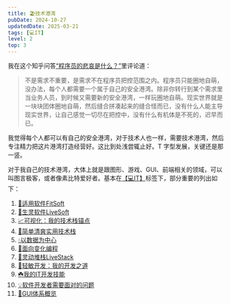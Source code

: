 ```yaml
---
title: 🏖️技术港湾
pubDate: 2024-10-27
updatedDate: 2025-03-21
tags: [💻IT]
level: 2
top: 3
---
```


我在这个知乎问答[“程序员的悲哀是什么？”](https://www.zhihu.com/question/399148081/answer/3449771459)里评论道：

> 不是需求不重要，是需求不在程序员把控范围之内。程序员只能圈地自萌，没办法，每个人都需要一个属于自己的安全港湾。除非你转行到某个需求里当业务人员，到时候又需要新的安全港湾，一样玩圈地自萌。现实世界就是一块块团体圈地自萌，然后缝合拼凑起来的缝合怪而已，没有什么人能主导现实世界，让自己感觉一切尽在把控中，没有什么有机体是不死的，迟早而已。

我觉得每个人都可以有自己的安全港湾，对于技术人也一样，需要技术港湾，然后专注精力把这片港湾打造经营好。这比到处浅尝辄止好。T 字型发展，关键还是那一竖。

对于我自己的技术港湾，大体上就是跟图形、游戏、GUI、前端相关的领域，可以叫图言极客，或者像素比特爱好者。基本在[【💻IT】](/lab/filter/all-💻IT)标签下，部分重要的列出如下：

1. [🩵适用软件FitSoft](/lab/20240623-fit-software)
2. [💚生灵软件LiveSoft](/lab/20250222-live-soft)
3. [📈可视化：我的技术栈锚点](/lab/20250309-vis-as-tech-anchor)
4. [🥚简单清爽实用技术栈](/lab/20250322-simple-tech-stack)
5. [💧以数据为中心](/lab/20250125-data-centric)
6. [🌊面向变化编程](/lab/20250119-change-oriented)
7. [🍔灵动堆栈LiveStack](/lab/20250127-live-stack)
8. [🧚轻敏开发：我的开发之道](/lab/20250321-light-agile-dev-tao)
9. [☘️我的IT开发技能](/lab/20250321-my-it-skills)
10. [💡软件开发者需要面对的问题](/lab/20250321-dev-problems)
11. [📱GUI体系概览](/lab/20241103-gui-system)
